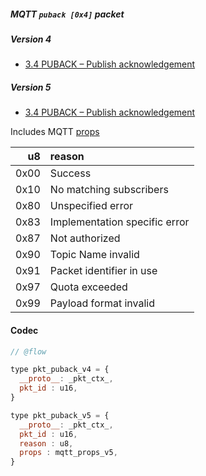 ##### MQTT `puback [0x4]` packet

##### Version 4

- [3.4 PUBACK – Publish acknowledgement](http://docs.oasis-open.org/mqtt/mqtt/v3.1.1/os/mqtt-v3.1.1-os.html#_Toc398718043)


##### Version 5

- [3.4 PUBACK – Publish acknowledgement](https://docs.oasis-open.org/mqtt/mqtt/v5.0/os/mqtt-v5.0-os.html#_Toc3901121)

Includes MQTT [props](./mqtt_props.md)

| u8   | reason |
|-----:|:-------|
| 0x00 | Success
| 0x10 | No matching subscribers
| 0x80 | Unspecified error
| 0x83 | Implementation specific error
| 0x87 | Not authorized
| 0x90 | Topic Name invalid
| 0x91 | Packet identifier in use
| 0x97 | Quota exceeded
| 0x99 | Payload format invalid

#### Codec

```javascript
// @flow

type pkt_puback_v4 = {
  __proto__: _pkt_ctx_,
  pkt_id : u16,
}

type pkt_puback_v5 = {
  __proto__: _pkt_ctx_,
  pkt_id : u16,
  reason : u8,
  props : mqtt_props_v5,
}
```

